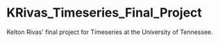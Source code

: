 # KRivas_Timeseries_Final_Project
Kelton Rivas' final project for Timeseries at the University of Tennessee.
